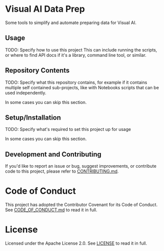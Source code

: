 # Visual AI Data Prep

Some tools to simplify and automate preparing data for Visual AI.

## Usage

TODO: Specify how to use this project
This can include running the scripts, or where to find API docs if it's a library, command line tool, or similar.

## Repository Contents

TODO: Specify what this repository contains, for example if it contains multiple self contained sub-projects, like with Notebooks scripts that can be used independently.

In some cases you can skip this section.

## Setup/Installation

TODO: Specify what's required to set this project up for usage

In some cases you can skip this section.

## Development and Contributing

If you'd like to report an issue or bug, suggest improvements, or contribute code to this project, please refer to [CONTRIBUTING.md](CONTRIBUTING.md).


# Code of Conduct

This project has adopted the Contributor Covenant for its Code of Conduct.
See [CODE_OF_CONDUCT.md](CODE_OF_CONDUCT.md) to read it in full.

# License

Licensed under the Apache License 2.0.
See [LICENSE](LICENSE) to read it in full.


